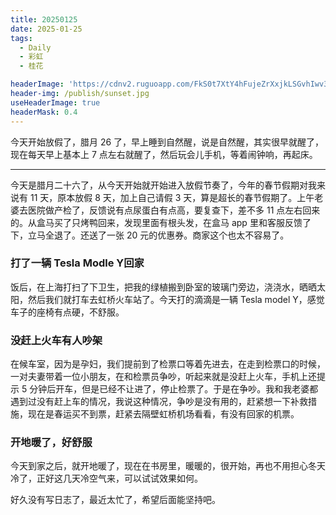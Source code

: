 ```yaml
---
title: 20250125
date: 2025-01-25
tags:
  - Daily
  - 彩虹
  - 桂花

headerImage: 'https://cdnv2.ruguoapp.com/FkS0t7XtY4hFujeZrXxjkLSGvhIwv3.jpg'
header-img: /publish/sunset.jpg
useHeaderImage: true
headerMask: 0.4
---
```


今天开始放假了，腊月 26 了，早上睡到自然醒，说是自然醒，其实很早就醒了，现在每天早上基本上 7 点左右就醒了，然后玩会儿手机，等着闹钟响，再起床。

---

今天是腊月二十六了，从今天开始就开始进入放假节奏了，今年的春节假期对我来说有 11 天，原本放假 8 天，加上自己请假 3 天，算是超长的春节假期了。上午老婆去医院做产检了，反馈说有点尿蛋白有点高，要复查下，差不多 11 点左右回来的。从盒马买了只烤鸭回来，发现里面有根头发，在盒马 app 里和客服反馈了下，立马全退了。还送了一张 20 元的优惠券。商家这个也太不容易了。

### 打了一辆 Tesla Modle Y回家

饭后，在上海打扫了下卫生，把我的绿植搬到卧室的玻璃门旁边，浇浇水，晒晒太阳，然后我们就打车去虹桥火车站了。今天打的滴滴是一辆 Tesla model Y，感觉车子的座椅有点硬，不舒服。

### 没赶上火车有人吵架

在候车室，因为是孕妇，我们提前到了检票口等着先进去，在走到检票口的时候，一对夫妻带着一位小朋友，在和检票员争吵，听起来就是没赶上火车，手机上还提示 5 分钟后开车，但是已经不让进了，停止检票了。于是在争吵。我和我老婆都遇到过没有赶上车的情况，我说这种情况，争吵是没有用的，赶紧想一下补救措施，现在是春运买不到票，赶紧去隔壁虹桥机场看看，有没有回家的机票。

### 开地暖了，好舒服

今天到家之后，就开地暖了，现在在书房里，暖暖的，很开始，再也不用担心冬天冷了，正好这几天冷空气来，可以试试效果如何。



好久没有写日志了，最近太忙了，希望后面能坚持吧。


